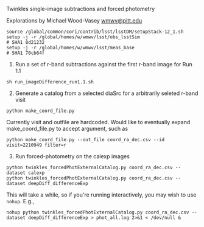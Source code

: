 Twinkles single-image subtractions and forced photometry 

Explorations by Michael Wood-Vasey <wmwv@pitt.edu>

```
source /global/common/cori/contrib/lsst/lsstDM/setupStack-12_1.sh
setup -j -r /global/homes/w/wmwv/lsst/obs_lsstSim
# SHA1 8d21232
setup -j -r /global/homes/w/wmwv/lsst/meas_base
# SHA1 70cb64f
```


1. Run a set of r-band subtractions against the first r-band image for Run 1.1
```
sh run_imageDifference_run1.1.sh
```

2. Generate a catalog from a selected diaSrc for a arbitrarily seleted r-band visit
```
python make_coord_file.py
```

Currently visit and outfile are hardcoded.  Would like to eventually expand make_coord_file.py to accept argument, such as

```
python make_coord_file.py --out_file coord_ra_dec.csv --id visit=2210949 filter=r
```

3. Run forced-photometry on the calexp images
```
python twinkles_forcedPhotExternalCatalog.py coord_ra_dec.csv --dataset calexp 
python twinkles_forcedPhotExternalCatalog.py coord_ra_dec.csv --dataset deepDiff_differenceExp
```

This will take a while, so if you're running interactively, you may wish to use `nohup`.  E.g.,

```
nohup python twinkles_forcedPhotExternalCatalog.py coord_ra_dec.csv --dataset deepDiff_differenceExp > phot_all.log 2>&1 < /dev/null &
```
